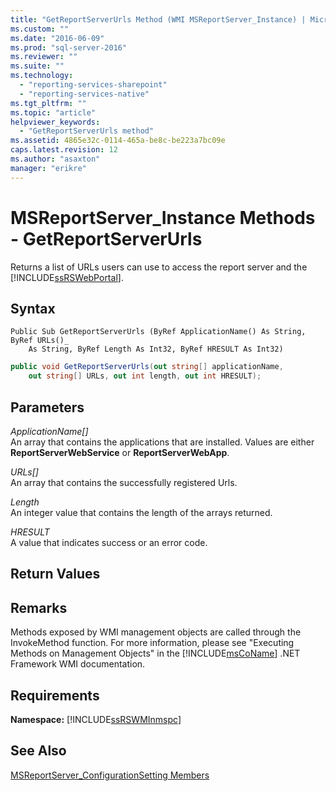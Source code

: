 ```yaml
---
title: "GetReportServerUrls Method (WMI MSReportServer_Instance) | Microsoft Docs"
ms.custom: ""
ms.date: "2016-06-09"
ms.prod: "sql-server-2016"
ms.reviewer: ""
ms.suite: ""
ms.technology: 
  - "reporting-services-sharepoint"
  - "reporting-services-native"
ms.tgt_pltfrm: ""
ms.topic: "article"
helpviewer_keywords: 
  - "GetReportServerUrls method"
ms.assetid: 4865e32c-0114-465a-be8c-be223a7bc09e
caps.latest.revision: 12
ms.author: "asaxton"
manager: "erikre"
---
```

# MSReportServer_Instance Methods - GetReportServerUrls
  Returns a list of URLs users can use to access the report server and the [!INCLUDE[ssRSWebPortal](../../reporting-services/includes/ssrswebportal.md)].  
  
## Syntax  
  
```vb#  
Public Sub GetReportServerUrls (ByRef ApplicationName() As String, ByRef URLs()_  
    As String, ByRef Length As Int32, ByRef HRESULT As Int32)  
```  
  
```c#  
public void GetReportServerUrls(out string[] applicationName,   
    out string[] URLs, out int length, out int HRESULT);  
```  
  
## Parameters  
 *ApplicationName[]*  
 An array that contains the applications that are installed. Values are either **ReportServerWebService** or **ReportServerWebApp**.  
  
 *URLs[]*  
 An array that contains the successfully registered Urls.  
  
 *Length*  
 An integer value that contains the length of the arrays returned.  
  
 *HRESULT*  
 A value that indicates success or an error code.  
  
## Return Values  
  
## Remarks  
 Methods exposed by WMI management objects are called through the InvokeMethod function. For more information, please see "Executing Methods on Management Objects" in the [!INCLUDE[msCoName](../../a9notintoc/includes/msconame-md.md)] .NET Framework WMI documentation.  
  
## Requirements  
 **Namespace:** [!INCLUDE[ssRSWMInmspc](../../reporting-services/wmi-provider-library-reference/includes/ssrswminmspc-md.md)]  
  
## See Also  
 [MSReportServer_ConfigurationSetting Members](../../reporting-services/wmi-provider-library-reference/msreportserver-configurationsetting-members.md)  
  
  